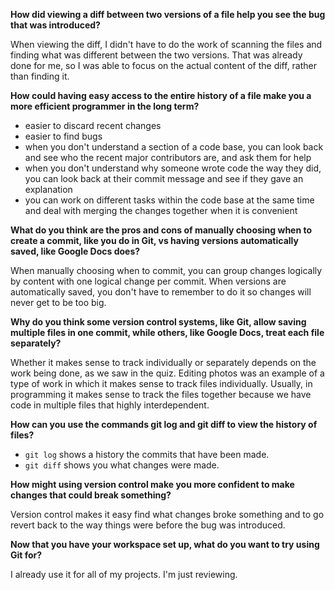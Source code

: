 **How did viewing a diff between two versions of a file help you see the bug
that was introduced?**

When viewing the diff, I didn't have to do the work of scanning the files and
finding what was different between the two versions. That was already done for
me, so I was able to focus on the actual content of the diff, rather than
finding it.

**How could having easy access to the entire history of a file make you a more
efficient programmer in the long term?**

- easier to discard recent changes
- easier to find bugs
- when you don't understand a section of a code base, you can look back and see
  who the recent major contributors are, and ask them for help
- when you don't understand why someone wrote code the way they did, you can
  look back at their commit message and see if they gave an explanation
- you can work on different tasks within the code base at the same time and
  deal with merging the changes together when it is convenient

**What do you think are the pros and cons of manually choosing when to create a
commit, like you do in Git, vs having versions automatically saved, like Google
Docs does?**

When manually choosing when to commit, you can group changes logically by
content with one logical change per commit. When versions are automatically
saved, you don't have to remember to do it so changes will never get to be too
big.

**Why do you think some version control systems, like Git, allow saving multiple
files in one commit, while others, like Google Docs, treat each file
separately?**

Whether it makes sense to track individually or separately depends on the work
being done, as we saw in the quiz. Editing photos was an example of a type of
work in which it makes sense to track files individually. Usually, in
programming it makes sense to track the files together because we have code in
multiple files that highly interdependent.

**How can you use the commands git log and git diff to view the history of
files?**

- `git log` shows a history the commits that have been made.
- `git diff` shows you what changes were made.

**How might using version control make you more confident to make changes that
could break something?**

Version control makes it easy find what changes broke something and to go revert
back to the way things were before the bug was introduced.

**Now that you have your workspace set up, what do you want to try using Git
for?**

I already use it for all of my projects. I'm just reviewing.
